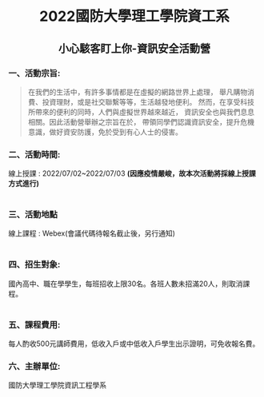 # <center>2022國防大學理工學院資工系</center>
## <center>小心駭客盯上你-資訊安全活動營</center>

### 一、活動宗旨:
>在我們的生活中，有許多事情都是在虛擬的網路世界上處理，
>舉凡購物消費、投資理財，或是社交聯繫等等，生活越發地便利。
>然而，在享受科技所帶來的便利的同時，人們與虛擬世界越來越近，
>資訊安全也與我們息息相關。因此活動營舉辦之宗旨在於，
>帶領同學們認識資訊安全，提升危機意識，做好資安防護，免於受到有心人士的侵害。



### 二、活動時間:
線上授課 : 2022/07/02~2022/07/03
**(因應疫情嚴峻，故本次活動將採線上授課方式進行)**  
<br>

### 三、活動地點
線上課程 : Webex(會議代碼待報名截止後，另行通知)  
<br>

### 四、招生對象:
國內高中、職在學學生，每班招收上限30名。各班人數未招滿20人，則取消課程。  
<br>

### 五、課程費用:
每人酌收500元講師費用，低收入戶或中低收入戶學生出示證明，可免收報名費。

### 六、主辦單位:
國防大學理工學院資訊工程學系



